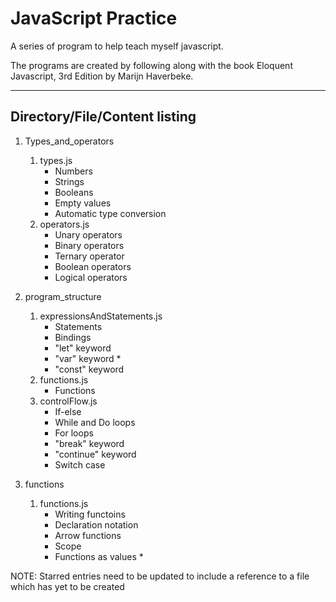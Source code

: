 # JavaScript Practice
A series of program to help teach myself javascript. 

The programs are created by following along with the book Eloquent Javascript, 3rd Edition by Marijn Haverbeke.


---
## Directory/File/Content listing
1. Types_and_operators
    1. types.js
        * Numbers
        * Strings
        * Booleans
        * Empty values
        * Automatic type conversion
    2. operators.js
        * Unary operators
        * Binary operators
        * Ternary operator
        * Boolean operators
        * Logical operators

2. program_structure
    1. expressionsAndStatements.js
        * Statements
        * Bindings
        * "let" keyword
        * "var" keyword *
        * "const" keyword
    2. functions.js
        * Functions
    3. controlFlow.js
        * If-else
        * While and Do loops
        * For loops
        * "break" keyword
        * "continue" keyword
        * Switch case

3. functions
    1. functions.js
        * Writing functoins
        * Declaration notation
        * Arrow functions
        * Scope
        * Functions as values *
        

NOTE: Starred entries need to be updated to include a reference to a file which has yet to be created
